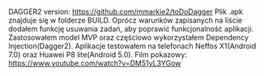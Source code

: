 DAGGER2 version: https://github.com/mmarkie2/toDoDagger
Plik .apk znajduje się w folderze BUILD. Oprócz warunków zapisanych na liście dodałem funkcję usuwania zadań, aby poprawić funkcjonalność aplikacji. Zastosowałem model MVP oraz częściowo wykorzystałem 
Dependency Injection(Dagger2). 
Aplikacje testowałem na telefonach Neffos X1(Android 7.0) oraz Huawei P8 lite(Android 5.0).
Film pokazowy:  https://www.youtube.com/watch?v=DM51yL3YGow
